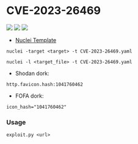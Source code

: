 # CVE-2023-26469
![](https://img.shields.io/static/v1?label=Product&message=Leave%20Management%20System%20Jorani&color=blue)
![](https://img.shields.io/static/v1?label=Version&message=v1.0.0&color=brighgreen)
![](https://img.shields.io/static/v1?label=Vulnerability&message=CVSSv3:%209.8.%20Path%20Traversal%20&%20Remote%20Code%20Execution&color=red)


- [Nuclei Template](https://github.com/projectdiscovery/nuclei-templates/blob/main/http/cves/2023/CVE-2023-26469.yaml)

```
nuclei -target <target> -t CVE-2023-26469.yaml
```
```
nuclei -l <target_file> -t CVE-2023-26469.yaml
```

 - Shodan dork:
```
http.favicon.hash:1041760462
```
- FOFA dork:
```
icon_hash="1041760462"
```

### Usage

```
exploit.py <url>
```
